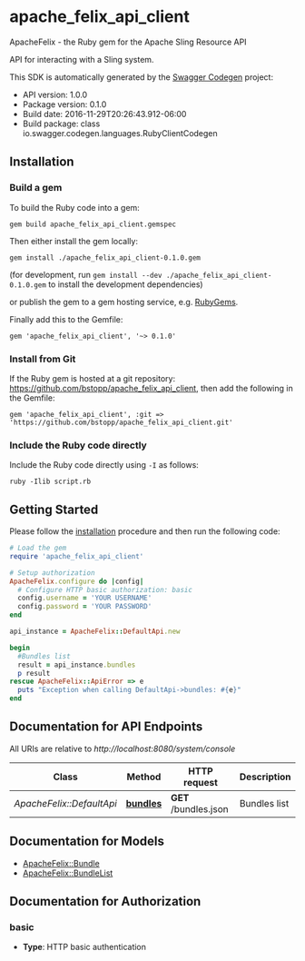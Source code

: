 # apache_felix_api_client

ApacheFelix - the Ruby gem for the Apache Sling Resource API

API for interacting with a Sling system.

This SDK is automatically generated by the [Swagger Codegen](https://github.com/swagger-api/swagger-codegen) project:

- API version: 1.0.0
- Package version: 0.1.0
- Build date: 2016-11-29T20:26:43.912-06:00
- Build package: class io.swagger.codegen.languages.RubyClientCodegen

## Installation

### Build a gem

To build the Ruby code into a gem:

```shell
gem build apache_felix_api_client.gemspec
```

Then either install the gem locally:

```shell
gem install ./apache_felix_api_client-0.1.0.gem
```
(for development, run `gem install --dev ./apache_felix_api_client-0.1.0.gem` to install the development dependencies)

or publish the gem to a gem hosting service, e.g. [RubyGems](https://rubygems.org/).

Finally add this to the Gemfile:

    gem 'apache_felix_api_client', '~> 0.1.0'

### Install from Git

If the Ruby gem is hosted at a git repository: https://github.com/bstopp/apache_felix_api_client, then add the following in the Gemfile:

    gem 'apache_felix_api_client', :git => 'https://github.com/bstopp/apache_felix_api_client.git'

### Include the Ruby code directly

Include the Ruby code directly using `-I` as follows:

```shell
ruby -Ilib script.rb
```

## Getting Started

Please follow the [installation](#installation) procedure and then run the following code:
```ruby
# Load the gem
require 'apache_felix_api_client'

# Setup authorization
ApacheFelix.configure do |config|
  # Configure HTTP basic authorization: basic
  config.username = 'YOUR USERNAME'
  config.password = 'YOUR PASSWORD'
end

api_instance = ApacheFelix::DefaultApi.new

begin
  #Bundles list
  result = api_instance.bundles
  p result
rescue ApacheFelix::ApiError => e
  puts "Exception when calling DefaultApi->bundles: #{e}"
end

```

## Documentation for API Endpoints

All URIs are relative to *http://localhost:8080/system/console*

Class | Method | HTTP request | Description
------------ | ------------- | ------------- | -------------
*ApacheFelix::DefaultApi* | [**bundles**](docs/DefaultApi.md#bundles) | **GET** /bundles.json | Bundles list


## Documentation for Models

 - [ApacheFelix::Bundle](docs/Bundle.md)
 - [ApacheFelix::BundleList](docs/BundleList.md)


## Documentation for Authorization


### basic

- **Type**: HTTP basic authentication


